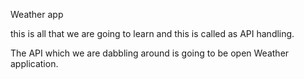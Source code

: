 Weather app

this is all that we are going to learn and this is called as API handling.

The API which we are dabbling around is going to be open Weather application.
